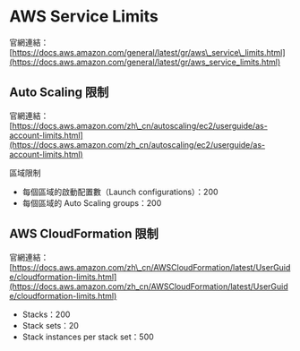 # AWS Service Limits

官網連結：[https://docs.aws.amazon.com/general/latest/gr/aws\_service\_limits.html](https://docs.aws.amazon.com/general/latest/gr/aws_service_limits.html)

## Auto Scaling 限制

官網連結：[https://docs.aws.amazon.com/zh\_cn/autoscaling/ec2/userguide/as-account-limits.html](https://docs.aws.amazon.com/zh_cn/autoscaling/ec2/userguide/as-account-limits.html)

區域限制

* 每個區域的啟動配置數（Launch configurations）：200
* 每個區域的 Auto Scaling groups：200

## AWS CloudFormation 限制

官網連結：[https://docs.aws.amazon.com/zh\_cn/AWSCloudFormation/latest/UserGuide/cloudformation-limits.html](https://docs.aws.amazon.com/zh_cn/AWSCloudFormation/latest/UserGuide/cloudformation-limits.html)

* Stacks：200
* Stack sets：20
* Stack instances per stack set：500



